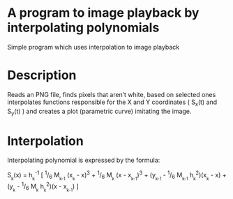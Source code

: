 # A program to image playback by interpolating polynomials
Simple program which uses interpolation to image playback

# Description

Reads an PNG file, finds pixels that aren’t white, based on selected ones interpolates functions responsible for the X and Y coordinates ( S<sub>x</sub>(t) and S<sub>y</sub>(t) ) and creates a plot (parametric curve) imitating the image.

# Interpolation

Interpolating polynomial is expressed by the formula:  

S<sub><sub>k</sub></sub>(x) = h<sub><sub>k</sub></sub><sup>-1</sup>  \[   <sup>1</sup>/<sub>6</sub> M<sub><sub>k-1</sub></sub> \(x<sub><sub>k</sub></sub> - x)<sup>3</sup>  +  <sup>1</sup>/<sub>6</sub> M<sub><sub>k</sub></sub> \(x - x<sub><sub>k-1</sub></sub>)<sup>3</sup>  + \(y<sub><sub>k-1</sub></sub> - <sup>1</sup>/<sub>6</sub> M<sub><sub>k-1</sub></sub> h<sub><sub>k</sub></sub><sup>2</sup>)\(x<sub><sub>k</sub></sub> - x) + \(y<sub><sub>k</sub></sub> - <sup>1</sup>/<sub>6</sub> M<sub><sub>k</sub></sub> h<sub><sub>k</sub></sub><sup>2</sup>)\(x - x<sub><sub>k-1</sub></sub>) ]
 
